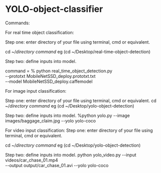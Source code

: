 # YOLO-object-classifier
Commands:

For real time object classification:

Step one: enter directory of your file using terminal, cmd or equivalent. 

cd ~/*directory command* eg (cd ~/Desktop/real-time-object-detection)

Step two: define inputs into model.

command = % python real_time_object_detection.py \
        --prototxt MobileNetSSD_deploy.prototxt.txt \
        --model MobileNetSSD_deploy.caffemodel
        
        
        
For image input classification: 

Step one: enter directory of your file using terminal, cmd or equivalent. 
cd ~/*directory command*       eg (cd ~/Desktop/yolo-object-detection)

Step two: define inputs into model.
%python yolo.py --image images/baggage_claim.jpg --yolo yolo-coco


For video input classification:
Step one: enter directory of your file using terminal, cmd or equivalent. 

cd ~/*directory command*       eg (cd ~/Desktop/yolo-object-detection)

Step two: define inputs into model.
python yolo_video.py --input videos/car_chase_01.mp4 \
--output output/car_chase_01.avi --yolo yolo-coco
